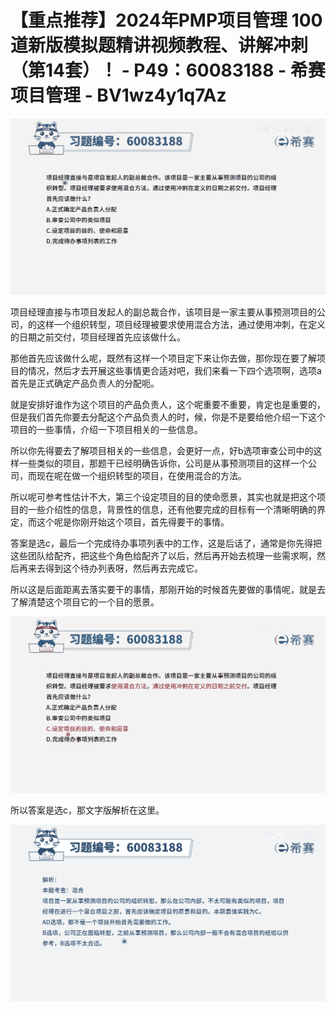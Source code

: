 # 【重点推荐】2024年PMP项目管理 100道新版模拟题精讲视频教程、讲解冲刺（第14套）！ - P49：60083188 - 希赛项目管理 - BV1wz4y1q7Az

![](img/7cebb0ff13add934e94e55898819c7be_0.png)

项目经理直接与市项目发起人的副总裁合作，该项目是一家主要从事预测项目的公司，的这样一个组织转型，项目经理被要求使用混合方法，通过使用冲刺，在定义的日期之前交付，项目经理首先应该做什么。

那他首先应该做什么呢，既然有这样一个项目定下来让你去做，那你现在要了解项目的情况，然后才去开展这些事情更合适对吧，我们来看一下四个选项啊，选项a首先是正式确定产品负责人的分配呃。

就是安排好谁作为这个项目的产品负责人，这个呢重要不重要，肯定也是重要的，但是我们首先你要去分配这个产品负责人的时，候，你是不是要给他介绍一下这个项目的一些事情，介绍一下项目相关的一些信息。

所以你先得要去了解项目相关的一些信息，会更好一点，好b选项审查公司中的这样一些类似的项目，那题干已经明确告诉你，公司是从事预测项目的这样一个公司，而现在呢在做一个组织转型的项目，在使用混合的方法。

所以呢可参考性估计不大，第三个设定项目的目的使命愿景，其实也就是把这个项目的一些介绍性的信息，背景性的信息，还有他要完成的目标有一个清晰明确的界定，而这个呢是你刚开始这个项目，首先得要干的事情。

答案是选c，最后一个完成待办事项列表中的工作，这是后话了，通常是你先得把这些团队给配齐，把这些个角色给配齐了以后，然后再开始去梳理一些需求啊，然后再来去得到这个待办列表呀，然后再去完成它。

所以这是后面距离去落实要干的事情，那刚开始的时候首先要做的事情呢，就是去了解清楚这个项目它的一个目的愿景。



![](img/7cebb0ff13add934e94e55898819c7be_2.png)

所以答案是选c，那文字版解析在这里。

![](img/7cebb0ff13add934e94e55898819c7be_4.png)